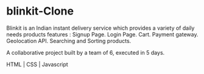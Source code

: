 # blinkit-Clone

Blinkit is an Indian instant delivery service which provides a variety of daily needs products
features :
Signup Page.
Login Page.
Cart.
Payment gateway.
Geolocation API.
Searching and Sorting products.

A collaborative project built by a team of 6, executed in 5 days.

HTML | CSS | Javascript
